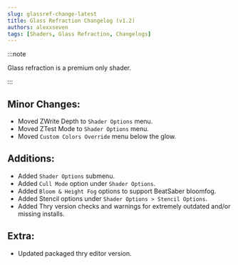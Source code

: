```yaml
---
slug: glassref-change-latest
title: Glass Refraction Changelog (v1.2)
authors: alexxseven
tags: [Shaders, Glass Refraction, Changelogs]
---
```


:::note 

Glass refraction is a premium only shader.

:::

## Minor Changes:
- Moved ZWrite Depth to `Shader Options` menu.
- Moved ZTest Mode to `Shader Options` menu.
- Moved `Custom Colors Override` menu below the glow.

## Additions:
- Added `Shader Options` submenu.
- Added `Cull Mode` option under `Shader Options`.
- Added `Bloom & Height Fog` options to support BeatSaber bloomfog.
- Added Stencil options under `Shader Options > Stencil Options`.
- Added Thry version checks and warnings for extremely outdated and/or missing installs.

## Extra:
- Updated packaged thry editor version.